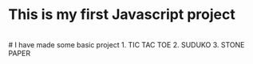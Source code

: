 # This is my first Javascript project
<br>
# I have made some basic project 
    1. TIC TAC TOE
    2. SUDUKO
    3. STONE PAPER 